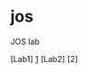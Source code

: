 jos
===

JOS lab

[Lab1] [1]
[Lab2] [2]



[1]: https://github.com/Clann24/jos/tree/master/lab1
[1]: https://github.com/Clann24/jos/tree/master/lab2

